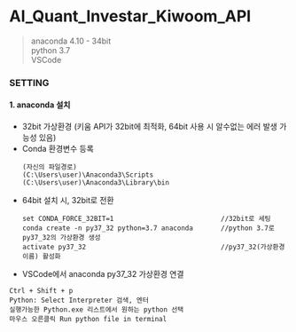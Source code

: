 # AI_Quant_Investar_Kiwoom_API
> anaconda 4.10 - 34bit  
> python 3.7  
> VSCode

 ### SETTING  
 #### 1. anaconda 설치

  - 32bit 가상환경 (키움 API가 32bit에 최적화, 64bit 사용 시 알수없는 에러 발생 가능성 있음)
  - Conda 환경변수 등록 
    ~~~
    (자신의 파일경로)
    (C:\Users\user)\Anaconda3\Scripts 
    (C:\Users\user)\Anaconda3\Library\bin
    ~~~
  - 64bit 설치 시, 32bit로 전환 
    ~~~
    set CONDA_FORCE_32BIT=1                           //32bit로 세팅
    conda create -n py37_32 python=3.7 anaconda       //python 3.7로 py37_32의 가상환경 생성
    activate py37_32                                  //py37_32(가상환경이름) 활성화 
    ~~~
  - VSCode에서 anaconda py37_32 가상환경 연결 
   ~~~
   Ctrl + Shift + p
   Python: Select Interpreter 검색, 엔터
   실행가능한 Python.exe 리스트에서 원하는 python 선택
   마우스 오른클릭 Run python file in terminal
   ~~~

